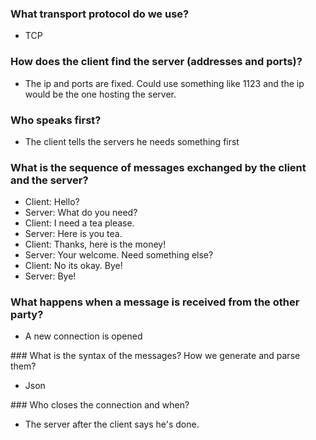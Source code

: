 ### What transport protocol do we use?

- TCP

### How does the client find the server (addresses and ports)?

- The ip and ports are fixed. Could use something like 1123 and the ip would be the one hosting the server.

### Who speaks first?

- The client tells the servers he needs something first

### What is the sequence of messages exchanged by the client and the server?

- Client: Hello?
- Server: What do you need?
- Client: I need a tea please.
- Server: Here is you tea.
- Client: Thanks, here is the money!
- Server: Your welcome. Need something else?
- Client: No its okay. Bye!
- Server: Bye!

### What happens when a message is received from the other party?

- A new connection is opened

### What is the syntax of the messages? How we generate and parse them?

- Json

### Who closes the connection and when?

- The server after the client says he's done.